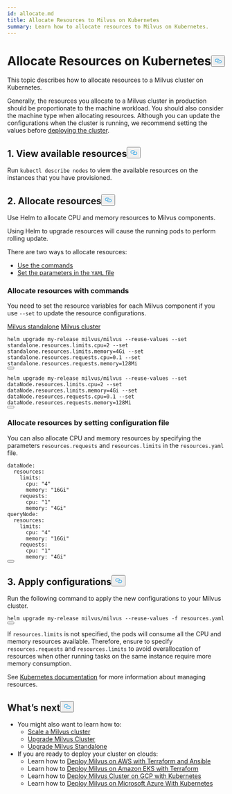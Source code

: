 ```yaml
---
id: allocate.md
title: Allocate Resources to Milvus on Kubernetes
summary: Learn how to allocate resources to Milvus on Kubernetes.
---
```

<h1 id="Allocate-Resources-on-Kubernetes" class="common-anchor-header">Allocate Resources on Kubernetes<button data-href="#Allocate-Resources-on-Kubernetes" class="anchor-icon" translate="no">
      <svg translate="no"
        aria-hidden="true"
        focusable="false"
        height="20"
        version="1.1"
        viewBox="0 0 16 16"
        width="16"
      >
        <path
          fill="#0092E4"
          fill-rule="evenodd"
          d="M4 9h1v1H4c-1.5 0-3-1.69-3-3.5S2.55 3 4 3h4c1.45 0 3 1.69 3 3.5 0 1.41-.91 2.72-2 3.25V8.59c.58-.45 1-1.27 1-2.09C10 5.22 8.98 4 8 4H4c-.98 0-2 1.22-2 2.5S3 9 4 9zm9-3h-1v1h1c1 0 2 1.22 2 2.5S13.98 12 13 12H9c-.98 0-2-1.22-2-2.5 0-.83.42-1.64 1-2.09V6.25c-1.09.53-2 1.84-2 3.25C6 11.31 7.55 13 9 13h4c1.45 0 3-1.69 3-3.5S14.5 6 13 6z"
        ></path>
      </svg>
    </button></h1><p>This topic describes how to allocate resources to a Milvus cluster on Kubernetes.</p>
<p>Generally, the resources you allocate to a Milvus cluster in production should be proportionate to the machine workload. You should also consider the machine type when allocating resources. Although you can update the configurations when the cluster is running, we recommend setting the values before <a href="/docs/pt/install_cluster-helm.md">deploying the cluster</a>.</p>
<h2 id="1-View-available-resources" class="common-anchor-header">1. View available resources<button data-href="#1-View-available-resources" class="anchor-icon" translate="no">
      <svg translate="no"
        aria-hidden="true"
        focusable="false"
        height="20"
        version="1.1"
        viewBox="0 0 16 16"
        width="16"
      >
        <path
          fill="#0092E4"
          fill-rule="evenodd"
          d="M4 9h1v1H4c-1.5 0-3-1.69-3-3.5S2.55 3 4 3h4c1.45 0 3 1.69 3 3.5 0 1.41-.91 2.72-2 3.25V8.59c.58-.45 1-1.27 1-2.09C10 5.22 8.98 4 8 4H4c-.98 0-2 1.22-2 2.5S3 9 4 9zm9-3h-1v1h1c1 0 2 1.22 2 2.5S13.98 12 13 12H9c-.98 0-2-1.22-2-2.5 0-.83.42-1.64 1-2.09V6.25c-1.09.53-2 1.84-2 3.25C6 11.31 7.55 13 9 13h4c1.45 0 3-1.69 3-3.5S14.5 6 13 6z"
        ></path>
      </svg>
    </button></h2><p>Run <code translate="no">kubectl describe nodes</code> to view the available resources on the instances that you have provisioned.</p>
<h2 id="2-Allocate-resources" class="common-anchor-header">2. Allocate resources<button data-href="#2-Allocate-resources" class="anchor-icon" translate="no">
      <svg translate="no"
        aria-hidden="true"
        focusable="false"
        height="20"
        version="1.1"
        viewBox="0 0 16 16"
        width="16"
      >
        <path
          fill="#0092E4"
          fill-rule="evenodd"
          d="M4 9h1v1H4c-1.5 0-3-1.69-3-3.5S2.55 3 4 3h4c1.45 0 3 1.69 3 3.5 0 1.41-.91 2.72-2 3.25V8.59c.58-.45 1-1.27 1-2.09C10 5.22 8.98 4 8 4H4c-.98 0-2 1.22-2 2.5S3 9 4 9zm9-3h-1v1h1c1 0 2 1.22 2 2.5S13.98 12 13 12H9c-.98 0-2-1.22-2-2.5 0-.83.42-1.64 1-2.09V6.25c-1.09.53-2 1.84-2 3.25C6 11.31 7.55 13 9 13h4c1.45 0 3-1.69 3-3.5S14.5 6 13 6z"
        ></path>
      </svg>
    </button></h2><p>Use Helm to allocate CPU and memory resources to Milvus components.</p>
<div class="alert note">
Using Helm to upgrade resources will cause the running pods to perform rolling update.
</div>
<p>There are two ways to allocate resources:</p>
<ul>
<li><a href="/docs/pt/allocate.md#Allocate-resources-with-commands">Use the commands</a></li>
<li><a href="/docs/pt/allocate.md#Allocate-resources-by-setting-configuration-file">Set the parameters in the <code translate="no">YAML</code> file</a></li>
</ul>
<h3 id="Allocate-resources-with-commands" class="common-anchor-header">Allocate resources with commands</h3><p>You need to set the resource variables for each Milvus component if you use <code translate="no">--set</code> to update the resource configurations.</p>
<div class="filter">
<a href="#standalone">Milvus standalone</a> <a href="#cluster">Milvus cluster</a>
</div>
<div class="table-wrapper filter-standalone" markdown="block">
<pre><code translate="no" class="language-Shell">helm upgrade my-release milvus/milvus --reuse-values --<span class="hljs-built_in">set</span> standalone.resources.limits.cpu=2 --<span class="hljs-built_in">set</span> standalone.resources.limits.memory=4Gi --<span class="hljs-built_in">set</span> standalone.resources.requests.cpu=0.1 --<span class="hljs-built_in">set</span> standalone.resources.requests.memory=128Mi
<button class="copy-code-btn"></button></code></pre>
</div>
<div class="table-wrapper filter-cluster" markdown="block">
<pre><code translate="no" class="language-Shell">helm upgrade my-release milvus/milvus --reuse-values --<span class="hljs-built_in">set</span> dataNode.resources.limits.cpu=2 --<span class="hljs-built_in">set</span> dataNode.resources.limits.memory=4Gi --<span class="hljs-built_in">set</span> dataNode.resources.requests.cpu=0.1 --<span class="hljs-built_in">set</span> dataNode.resources.requests.memory=128Mi
<button class="copy-code-btn"></button></code></pre>
</div>
<h3 id="Allocate-resources-by-setting-configuration-file" class="common-anchor-header">Allocate resources by setting configuration file</h3><p>You can also allocate CPU and memory resources by specifying the parameters <code translate="no">resources.requests</code> and <code translate="no">resources.limits</code> in the <code translate="no">resources.yaml</code> file.</p>
<pre><code translate="no" class="language-Yaml"><span class="hljs-attr">dataNode</span>:
  <span class="hljs-attr">resources</span>:
    <span class="hljs-attr">limits</span>:
      <span class="hljs-attr">cpu</span>: <span class="hljs-string">&quot;4&quot;</span>
      <span class="hljs-attr">memory</span>: <span class="hljs-string">&quot;16Gi&quot;</span>
    <span class="hljs-attr">requests</span>:
      <span class="hljs-attr">cpu</span>: <span class="hljs-string">&quot;1&quot;</span>
      <span class="hljs-attr">memory</span>: <span class="hljs-string">&quot;4Gi&quot;</span>
<span class="hljs-attr">queryNode</span>:
  <span class="hljs-attr">resources</span>:
    <span class="hljs-attr">limits</span>:
      <span class="hljs-attr">cpu</span>: <span class="hljs-string">&quot;4&quot;</span>
      <span class="hljs-attr">memory</span>: <span class="hljs-string">&quot;16Gi&quot;</span>
    <span class="hljs-attr">requests</span>:
      <span class="hljs-attr">cpu</span>: <span class="hljs-string">&quot;1&quot;</span>
      <span class="hljs-attr">memory</span>: <span class="hljs-string">&quot;4Gi&quot;</span>
<button class="copy-code-btn"></button></code></pre>
<h2 id="3-Apply-configurations" class="common-anchor-header">3. Apply configurations<button data-href="#3-Apply-configurations" class="anchor-icon" translate="no">
      <svg translate="no"
        aria-hidden="true"
        focusable="false"
        height="20"
        version="1.1"
        viewBox="0 0 16 16"
        width="16"
      >
        <path
          fill="#0092E4"
          fill-rule="evenodd"
          d="M4 9h1v1H4c-1.5 0-3-1.69-3-3.5S2.55 3 4 3h4c1.45 0 3 1.69 3 3.5 0 1.41-.91 2.72-2 3.25V8.59c.58-.45 1-1.27 1-2.09C10 5.22 8.98 4 8 4H4c-.98 0-2 1.22-2 2.5S3 9 4 9zm9-3h-1v1h1c1 0 2 1.22 2 2.5S13.98 12 13 12H9c-.98 0-2-1.22-2-2.5 0-.83.42-1.64 1-2.09V6.25c-1.09.53-2 1.84-2 3.25C6 11.31 7.55 13 9 13h4c1.45 0 3-1.69 3-3.5S14.5 6 13 6z"
        ></path>
      </svg>
    </button></h2><p>Run the following command to apply the new configurations to your Milvus cluster.</p>
<pre><code translate="no" class="language-Shell">helm upgrade my-release milvus/milvus --reuse-values -f resources.yaml
<button class="copy-code-btn"></button></code></pre>
<div class="alert note">
If <code translate="no">resources.limits</code> is not specified, the pods will consume all the CPU and memory resources available. Therefore, ensure to specify <code translate="no">resources.requests</code> and <code translate="no">resources.limits</code> to avoid overallocation of resources when other running tasks on the same instance require more memory consumption.
</div>
<p>See <a href="https://kubernetes.io/docs/concepts/configuration/manage-compute-resources-container/">Kubernetes documentation</a> for more information about managing resources.</p>
<h2 id="Whats-next" class="common-anchor-header">What’s next<button data-href="#Whats-next" class="anchor-icon" translate="no">
      <svg translate="no"
        aria-hidden="true"
        focusable="false"
        height="20"
        version="1.1"
        viewBox="0 0 16 16"
        width="16"
      >
        <path
          fill="#0092E4"
          fill-rule="evenodd"
          d="M4 9h1v1H4c-1.5 0-3-1.69-3-3.5S2.55 3 4 3h4c1.45 0 3 1.69 3 3.5 0 1.41-.91 2.72-2 3.25V8.59c.58-.45 1-1.27 1-2.09C10 5.22 8.98 4 8 4H4c-.98 0-2 1.22-2 2.5S3 9 4 9zm9-3h-1v1h1c1 0 2 1.22 2 2.5S13.98 12 13 12H9c-.98 0-2-1.22-2-2.5 0-.83.42-1.64 1-2.09V6.25c-1.09.53-2 1.84-2 3.25C6 11.31 7.55 13 9 13h4c1.45 0 3-1.69 3-3.5S14.5 6 13 6z"
        ></path>
      </svg>
    </button></h2><ul>
<li>You might also want to learn how to:
<ul>
<li><a href="/docs/pt/scaleout.md">Scale a Milvus cluster</a></li>
<li><a href="/docs/pt/upgrade_milvus_cluster-operator.md">Upgrade Milvus Cluster</a></li>
<li><a href="/docs/pt/upgrade_milvus_standalone-operator.md">Upgrade Milvus Standalone</a></li>
</ul></li>
<li>If you are ready to deploy your cluster on clouds:
<ul>
<li>Learn how to <a href="/docs/pt/aws.md">Deploy Milvus on AWS with Terraform and Ansible</a></li>
<li>Learn how to <a href="/docs/pt/eks.md">Deploy Milvus on Amazon EKS with Terraform</a></li>
<li>Learn how to <a href="/docs/pt/gcp.md">Deploy Milvus Cluster on GCP with Kubernetes</a></li>
<li>Learn how to <a href="/docs/pt/azure.md">Deploy Milvus on Microsoft Azure With Kubernetes</a></li>
</ul></li>
</ul>
